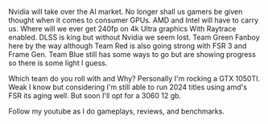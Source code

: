 Nvidia will take over the AI market. No longer shall us gamers be given thought when it comes to consumer GPUs. AMD and Intel will have to carry us. Where will we ever get 240fp on 4k Ultra graphics With Raytrace enabled. DLSS is king but without Nvidia we seem lost. Team Green Fanboy here by the way although Team Red is also going strong with FSR 3 and Frame Gen. Team Blue still has some ways to go but are showing progress so there is some light I guess.

Which team do you roll with and Why? Personally I'm rocking a GTX 1050TI. Weak I know but considering I'm still able to run 2024 titles using amd's FSR its aging well. But soon I'll opt for a 3060 12 gb.

Follow my youtube as I do gameplays, reviews, and benchmarks.
